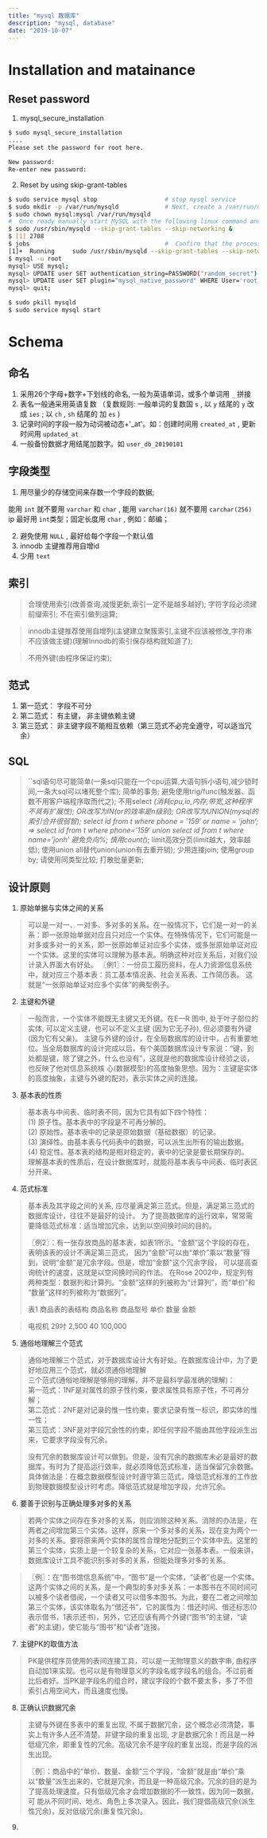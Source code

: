 ```yaml
---
title: "mysql 数据库"
description: "mysql, database"
date: "2019-10-07"
---
```


# Installation and matainance

## Reset password
1. mysql_secure_installation

```sh
$ sudo mysql_secure_installation
....
Please set the password for root here.

New password: 
Re-enter new password:
```
2. Reset by using skip-grant-tables
```sh
$ sudo service mysql stop                   # stop mysql service
$ sudo mkdir -p /var/run/mysqld             # Next, create a /var/run/mysqld directory to be used by MySQL process to store and access socket file: 
$ sudo chown mysql:mysql /var/run/mysqld    
#  Once ready manually start MySQL with the following linux command and options: 
$ sudo /usr/sbin/mysqld --skip-grant-tables --skip-networking &
$ [1] 2708
$ jobs                                      #  Confirm that the process is running as expected: 
[1]+  Running     sudo /usr/sbin/mysqld --skip-grant-tables --skip-networking &
$ mysql -u root
mysql> USE mysql; 
mysql> UPDATE user SET authentication_string=PASSWORD("random_secret") WHERE User='root';
mysql> UPDATE user SET plugin="mysql_native_password" WHERE User='root';
mysql> quit;

$ sudo pkill mysqld
$ sudo service mysql start

```

# Schema

<a name="jXAIz"></a>
## 命名
1. 采用26个字母+数字+下划线的命名, 一般为英语单词，或多个单词用 `_`  拼接
1. 表名一般通采用英语复数 （复数规则: 一般单词的复数国 `s` , 以 `y` 结尾的 `y` 改成 `ies` ; 以 `ch` , `sh` 结尾的 加 `es`  )
1. 记录时间的字段一般为动词被动态+'_at'。如：创建时间用 `created_at` , 更新时间用 `updated_at` <br />
1. 一般备份数据才用结尾加数字。如 `user_db_20190101`
<a name="jCbNU"></a>
## 字段类型

1. 用尽量少的存储空间来存数一个字段的数据;

能用 `int` 就不要用 `varchar` 和 `char` , 能用 `varchar(16)` 就不要用 `carchar(256)` ip 最好用 `int`类型；固定长度用 `char` , 例如：邮编；

2. 避免使用 `NULL` , 最好给每个字段一个默认值<br />
2. innodb 主键推荐用自增id
2. 少用 `text`
<a name="vaIwu"></a>
## 索引
> 合理使用索引(改善查询,减慢更新,索引一定不是越多越好);
> 字符字段必须建前缀索引;
> 不在索引做列运算;

> innodb主键推荐使用自增列(主键建立聚簇索引,主键不应该被修改,字符串不应该做主键)(理解Innodb的索引保存结构就知道了);

> 不用外键(由程序保证约束);

<a name="THKsj"></a>
## 范式

1. 第一范式： 字段不可分
1. 第二范式： 有主键， 非主键依赖主键
1. 第三范式： 非主键字段不能相互依赖（第三范式不必完全遵守，可以适当冗余）

<a name="s3N5U"></a>
## SQL
> ``sql语句尽可能简单(一条sql只能在一个cpu运算,大语句拆小语句,减少锁时间,一条大sql可以堵死整个库);
>         简单的事务;
>         避免使用trig/func(触发器、函数不用客户端程序取而代之);
>         不用select *(消耗cpu,io,内存,带宽,这种程序不具有扩展性);
>         OR改写为IN(or的效率是n级别);
>         OR改写为UNION(mysql的索引合并很弱智);
>             select id from t where phone = ’159′ or name = ‘john’;
>             =>
>             select id from t where phone=’159′
>             union
>             select id from t where name=’jonh’
>         避免负向%;
>         慎用count(*);
>         limit高效分页(limit越大，效率越低);
>         使用union all替代union(union有去重开销);
>         少用连接join;
>         使用group by;
>         请使用同类型比较;
>         打散批量更新;


<a name="LM8uS"></a>
## 设计原则

1. 原始单据与实体之间的关系
> 可以是一对一、一对多、多对多的关系。在一般情况下，它们是一对一的关系：即一张原始单据对应且只对应一个实体。在特殊情况下，它们可能是一对多或多对一的关系，即一张原始单证对应多个实体，或多张原始单证对应一个实体。这里的实体可以理解为基本表。明确这种对应关系后，对我们设计录入界面大有好处。  〖例1〗：一份员工履历资料，在人力资源信息系统中，就对应三个基本表：员工基本情况表、社会关系表、工作简历表。        这就是“一张原始单证对应多个实体”的典型例子。

2. 主键和外键
> 一般而言，一个实体不能既无主键又无外键。在E—R 图中, 处于叶子部位的实体, 可以定义主键，也可以不定义主键 (因为它无子孙), 但必须要有外键(因为它有父亲)。 主键与外键的设计，在全局数据库的设计中，占有重要地位。当全局数据库的设计完成以后，有个美国数据库设计专家说：“键，到处都是键，除了键之外，什么也没有”，这就是他的数据库设计经验之谈，也反映了他对信息系统核 心(数据模型)的高度抽象思想。因为：主键是实体的高度抽象，主键与外键的配对，表示实体之间的连接。

3. 基本表的性质
> 基本表与中间表、临时表不同，因为它具有如下四个特性：  
> (1) 原子性。基本表中的字段是不可再分解的。  
> (2) 原始性。基本表中的记录是原始数据（基础数据）的记录。  
> (3) 演绎性。由基本表与代码表中的数据，可以派生出所有的输出数据。  
> (4) 稳定性。基本表的结构是相对稳定的，表中的记录是要长期保存的。  
> 理解基本表的性质后，在设计数据库时，就能将基本表与中间表、临时表区分开来。

4. 范式标准
> 基本表及其字段之间的关系, 应尽量满足第三范式。但是，满足第三范式的数据库设计，往往不是最好的设计。 
> 为了提高数据库的运行效率，常常需要降低范式标准：适当增加冗余，达到以空间换时间的目的。 
> 
> 〖例2〗：有一张存放商品的基本表，如表1所示。“金额”这个字段的存在，表明该表的设计不满足第三范式， 
> 因为“金额”可以由“单价”乘以“数量”得到，说明“金额”是冗余字段。但是，增加“金额”这个冗余字段， 
> 可以提高查询统计的速度，这就是以空间换时间的作法。 
> 在Rose 2002中，规定列有两种类型：数据列和计算列。“金额”这样的列被称为“计算列”，而“单价”和 
> “数量”这样的列被称为“数据列”。 
> 
> 表1 商品表的表结构 
> 商品名称 商品型号 单价 数量      金额 

> 电视机    29吋     2,500    40 100,000

5. 通俗地理解三个范式<br />
> 通俗地理解三个范式，对于数据库设计大有好处。在数据库设计中，为了更好地应用三个范式，就必须通俗地理解<br />
三个范式(通俗地理解是够用的理解，并不是最科学最准确的理解)：<br />
第一范式：1NF是对属性的原子性约束，要求属性具有原子性，不可再分解；<br />
第二范式：2NF是对记录的惟一性约束，要求记录有惟一标识，即实体的惟一性；<br />
第三范式：3NF是对字段冗余性的约束，即任何字段不能由其他字段派生出来，它要求字段没有冗余。
> 
> 没有冗余的数据库设计可以做到。但是，没有冗余的数据库未必是最好的数据库，有时为了提高运行效率，就必须降低范式标准，适当保留冗余数据。具体做法是：在概念数据模型设计时遵守第三范式，降低范式标准的工作放到物理数据模型设计时考虑。降低范式就是增加字段，允许冗余。

6. 要善于识别与正确处理多对多的关系
> 若两个实体之间存在多对多的关系，则应消除这种关系。消除的办法是，在两者之间增加第三个实体。这样，原来一个多对多的关系，现在变为两个一对多的关系。要将原来两个实体的属性合理地分配到三个实体中去。这里的第三个实体，实质上是一个较复杂的关系，它对应一张基本表。一般来讲，数据库设计工具不能识别多对多的关系，但能处理多对多的关系。 

> 

> 〖例〗：在“图书馆信息系统”中，“图书”是一个实体，“读者”也是一个实体。这两个实体之间的关系，是一个典型的多对多关系：一本图书在不同时间可以被多个读者借阅，一个读者又可以借多本图书。为此，要在二者之间增加第三个实体，该实体取名为“借还书”，它的属性为：借还时间、借还标志(0表示借书，1表示还书)，另外，它还应该有两个外键(“图书”的主键，“读者”的主键)，使它能与“图书”和“读者”连接。 

7. 主键PK的取值方法
> PK是供程序员使用的表间连接工具，可以是一无物理意义的数字串, 由程序自动加1来实现。也可以是有物理意义的字段名或字段名的组合。不过前者比后者好。当PK是字段名的组合时，建议字段的个数不要太多，多了不但索引占用空间大，而且速度也慢。

8. 正确认识数据冗余
> 主键与外键在多表中的重复出现, 不属于数据冗余，这个概念必须清楚，事实上有许多人还不清楚。非键字段的重复出现, 才是数据冗余！而且是一种低级冗余，即重复性的冗余。高级冗余不是字段的重复出现，而是字段的派生出现。
> 
> 〖例〗：商品中的“单价、数量、金额”三个字段，“金额”就是由“单价”乘以“数量”派生出来的，它就是冗余，而且是一种高级冗余。冗余的目的是为了提高处理速度。只有低级冗余才会增加数据的不一致性，因为同一数据，可
> 能从不同时间、地点、角色上多次录入。因此，我们提倡高级冗余(派生性冗余)，反对低级冗余(重复性冗余)。

9. <br />
